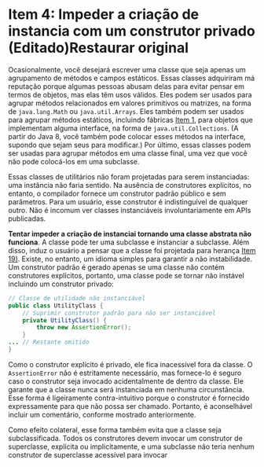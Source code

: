 # Item 4: Impeder a criação de instancia com um construtor privado (Editado)Restaurar original

Ocasionalmente, você desejará escrever uma classe que seja apenas um agrupamento de métodos e campos estáticos. Essas classes adquiriram má reputação porque algumas pessoas abusam delas para evitar pensar em termos de objetos, mas elas têm usos válidos. Eles podem ser usados para agrupar métodos relacionados em valores primitivos ou matrizes, na forma de `java.lang.Math` ou `java.util.Arrays`. Eles também podem ser usados para agrupar métodos estáticos, incluindo fábricas [Item 1](), para objetos que implementam alguma interface, na forma de `java.util.Collections`. (A partir do Java 8, você também pode colocar esses métodos na interface, supondo que sejam seus para modificar.) Por último, essas classes podem ser usadas para agrupar métodos em uma classe final, uma vez que você não pode colocá-los em uma subclasse.

Essas classes de utilitários não foram projetadas para serem instanciadas: uma instância não faria sentido. Na ausência de construtores explícitos, no entanto, o compilador fornece um construtor padrão público e sem parâmetros. Para um usuário, esse construtor é indistinguível de qualquer outro. Não é incomum ver classes instanciáveis involuntariamente em APIs publicadas.

**Tentar impeder a criação de instanciai tornando uma classe abstrata não funciona**. A classe pode ter uma subclasse e instanciar a subclasse. Além disso, induz o usuário a pensar que a classe foi projetada para herança [Item 19)](). Existe, no entanto, um idioma simples para garantir a não instabilidade. Um construtor padrão é gerado apenas se uma classe não contém construtores explícitos, portanto, uma classe pode se tornar não instável incluindo um construtor privado:

```java
// Classe de utilidade não instanciável
public class UtilityClass {
    // Suprimir construtor padrão para não ser instanciável
    private UtilityClass() {
        throw new AssertionError();
    }
... // Restante omitido
}
```

Como o construtor explícito é privado, ele fica inacessível fora da classe. O  `AssertionError` não é estritamente necessário, mas fornece-lo é seguro caso o construtor seja invocado acidentalmente de dentro da classe. Ele garante que a classe nunca será instanciada em nenhuma circunstância. Esse forma é ligeiramente contra-intuitivo porque o construtor é fornecido expressamente para que não possa ser chamado. Portanto, é aconselhável incluir um comentário, conforme mostrado anteriormente.

Como efeito colateral, esse forma também evita que a classe seja subclassificada. Todos os construtores devem invocar um construtor de superclasse, explícita ou implicitamente, e uma subclasse não teria nenhum construtor de superclasse acessível para invocar